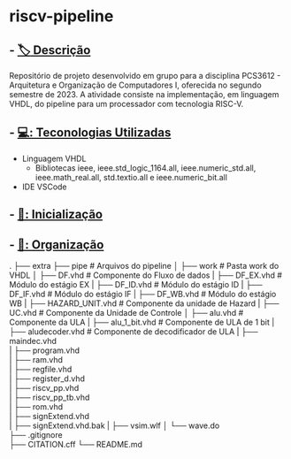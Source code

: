 # riscv-pipeline

## - [:label: Descrição](Descrição)

Repositório de projeto desenvolvido em grupo para a disciplina PCS3612 - Arquitetura e Organização de Computadores I, oferecida no segundo semestre de 2023. A atividade consiste na implementação, em linguagem VHDL, do pipeline para um processador com tecnologia RISC-V.

## - [💻: Teconologias Utilizadas](TecnologiasUtilizadas)

* Linguagem VHDL
  * Bibliotecas ieee, ieee.std_logic_1164.all, ieee.numeric_std.all, ieee.math_real.all, std.textio.all e ieee.numeric_bit.all
* IDE VSCode
  
## - [🔰: Inicialização](Inicialização)

## - [📂: Organização](Organização)
.
├── extra
├── pipe                   # Arquivos do pipeline
│   ├── work               # Pasta work do VHDL
│   ├── DF.vhd             # Componente do Fluxo de dados
|   ├── DF_EX.vhd          # Módulo do estágio EX
|   ├── DF_ID.vhd          # Módulo do estágio ID
|   ├── DF_IF.vhd          # Módulo do estágio IF
|   ├── DF_WB.vhd          # Módulo do estágio WB
|   ├── HAZARD_UNIT.vhd    # Componente da unidade de Hazard
|   ├── UC.vhd             # Componente da Unidade de Controle
│   ├── alu.vhd            # Componente da ULA
|   ├── alu_1_bit.vhd      # Componente de ULA de 1 bit
|   ├── aludecoder.vhd     # Componente de decodificador de ULA
|   ├── maindec.vhd  
|   ├── program.vhd  
|   ├── ram.vhd  
|   ├── regfile.vhd  
|   ├── register_d.vhd  
|   ├── riscv_pp.vhd  
|   ├── riscv_pp_tb.vhd  
|   ├── rom.vhd  
|   ├── signExtend.vhd  
|   ├── signExtend.vhd.bak
|   ├── vsim.wlf
│   └── wave.do               
├── .gitignore              
├── CITATION.cff
└── README.md
